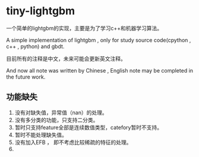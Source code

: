# tiny-lightgbm
一个简单的lightgbm的实现，主要是为了学习c++和机器学习算法。

A simple implementation of lightgbm , only for study source code(cpython , c++ , python) and gbdt.

目前所有的注释是中文，未来可能会更新英文注释。

And now all note was written by Chinese , English note may be completed in the future work.

## 功能缺失

1. 没有对缺失值，异常值（nan）的处理。
2. 没有多分类的功能，只支持二分类。
3. 暂时只支持feature全部是连续数值类型，catefory暂时不支持。
4. 暂时不能处理缺失值。
5. 没有加入EFB ， 即不考虑比较稀疏的特征的处理。
6. 